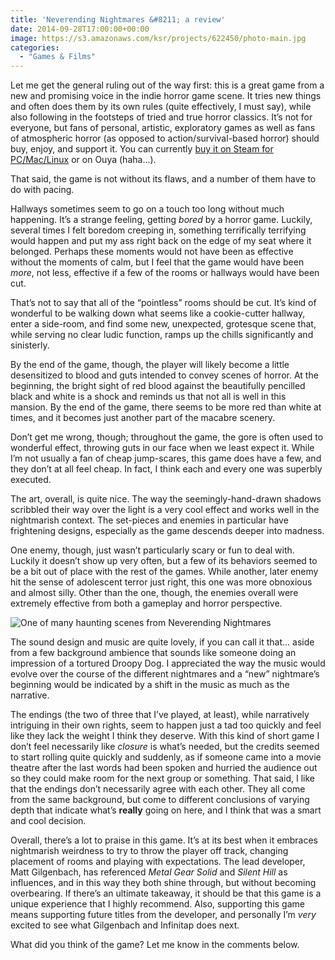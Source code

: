 ```yaml
---
title: 'Neverending Nightmares &#8211; a review'
date: 2014-09-28T17:00:00+00:00
image: https://s3.amazonaws.com/ksr/projects/622450/photo-main.jpg
categories:
  - "Games & Films"
---
```


<p>Let me get the general ruling out of the way first: this is a great game from a new and promising voice in the indie horror game scene. <!--more--> It tries new things and often does them by its own rules (quite effectively, I must say), while also following in the footsteps of tried and true horror classics. It’s not for everyone, but fans of personal, artistic, exploratory games as well as fans of atmospheric horror (as opposed to action/survival-based horror) should buy, enjoy, and support it. You can currently <a href="http://store.steampowered.com/app/253330/">buy it on Steam for PC/Mac/Linux</a> or on Ouya (haha…).</p>

<p>That said, the game is not without its flaws, and a number of them have to do with pacing.</p>

<p>Hallways sometimes seem to go on a touch too long without much happening. It’s a strange feeling, getting <em>bored</em> by a horror game. Luckily, several times I felt boredom creeping in, something terrifically terrifying would happen and put my ass right back on the edge of my seat where it belonged. Perhaps these moments would not have been as effective without the moments of calm, but I feel that the game would have been <em>more</em>, not less, effective if a few of the rooms or hallways would have been cut.</p>

<p>That’s not to say that all of the “pointless” rooms should be cut. It’s kind of wonderful to be walking down what seems like a cookie-cutter hallway, enter a side-room, and find some new, unexpected, grotesque scene that, while serving no clear ludic function, ramps up the chills significantly and sinisterly.</p>

<p>By the end of the game, though, the player will likely become a little desensitized to blood and guts intended to convey scenes of horror. At the beginning, the bright sight of red blood against the beautifully pencilled black and white is a shock and reminds us that not all is well in this mansion. By the end of the game, there seems to be more red than white at times, and it becomes just another part of the macabre scenery.</p>

<p>Don’t get me wrong, though; throughout the game, the gore is often used to wonderful effect, throwing guts in our face when we least expect it. While I’m not usually a fan of cheap jump-scares, this game does have a few, and they don’t at all feel cheap. In fact, I think each and every one was superbly executed.</p>

<p>The art, overall, is quite nice. The way the seemingly-hand-drawn shadows scribbled their way over the light is a very cool effect and works well in the nightmarish context. The set-pieces and enemies in particular have frightening designs, especially as the game descends deeper into madness.</p>

<p>One enemy, though, just wasn’t particularly scary or fun to deal with. Luckily it doesn’t show up very often, but a few of its behaviors seemed to be a bit out of place with the rest of the games. While another, later enemy hit the sense of adolescent terror just right, this one was more obnoxious and almost silly. Other than the one, though, the enemies overall were extremely effective from both a gameplay and horror perspective.</p>

<p><img src="http://cdn.akamai.steamstatic.com/steam/apps/253330/ss_57c7fcbca86e4d6df080aa116b700ff13b3c8d3d.600x338.jpg?t=1411746927" alt="One of many haunting scenes from Neverending Nightmares" /></p>

<p>The sound design and music are quite lovely, if you can call it that… aside from a few background ambience that sounds like someone doing an impression of a tortured Droopy Dog. I appreciated the way the music would evolve over the course of the different nightmares and a “new” nightmare’s beginning would be indicated by a shift in the music as much as the narrative.</p>

<p>The endings (the two of three that I’ve played, at least), while narratively intriguing in their own rights, seem to happen just a tad too quickly and feel like they lack the weight I think they deserve. With this kind of short game I don’t feel necessarily like <em>closure</em> is what’s needed, but the credits seemed to start rolling quite quickly and suddenly, as if someone came into a movie theatre after the last words had been spoken and hurried the audience out so they could make room for the next group or something. That said, I like that the endings don’t necessarily agree with each other. They all come from the same background, but come to different conclusions of varying depth that indicate what’s <strong>really</strong> going on here, and I think that was a smart and cool decision.</p>

<p>Overall, there’s a lot to praise in this game. It’s at its best when it embraces nightmarish weirdness to try to throw the player off track, changing placement of rooms and playing with expectations. The lead developer, Matt Gilgenbach, has referenced <em>Metal Gear Solid</em> and <em>Silent Hill</em> as influences, and in this way they both shine through, but without becoming overbearing. If there’s an ultimate takeaway, it should be that this game is a unique experience that I highly recommend. Also, supporting this game means supporting future titles from the developer, and personally I’m <em>very</em> excited to see what Gilgenbach and Infinitap does next.</p>

<p>What did you think of the game? Let me know in the comments below.</p>
